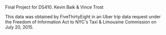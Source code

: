 Final Project for DS410.
Kevin Baik & Vince Trost

This data was obtained by FiveThirtyEight in an Uber trip data request under the Freedom of Information Act to NYC's Taxi & Limousine Commission on July 20, 2015.
